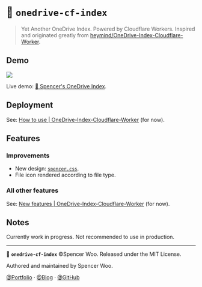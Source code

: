# 📁 `onedrive-cf-index`

> Yet Another OneDrive Index. Powered by Cloudflare Workers. Inspired and originated greatly from [heymind/OneDrive-Index-Cloudflare-Worker](https://github.com/heymind/OneDrive-Index-Cloudflare-Worker).

## Demo

![](https://cdn.spencer.felinae98.cn/blog/2020/08/200806_023252.png)

Live demo: [📁 Spencer's OneDrive Index](https://storage.spencerwoo.com/).

## Deployment

See: [How to use | OneDrive-Index-Cloudflare-Worker](https://github.com/heymind/OneDrive-Index-Cloudflare-Worker#%E5%92%8B%E7%94%A8) (for now).

## Features

### Improvements

- New design: [`spencer.css`](themes/spencer.css).
- File icon rendered according to file type.

### All other features

See: [New features | OneDrive-Index-Cloudflare-Worker](https://github.com/heymind/OneDrive-Index-Cloudflare-Worker#-%E6%96%B0%E7%89%B9%E6%80%A7-v11) (for now).

## Notes

Currently work in progress. Not recommended to use in production.

---

📁 **`onedrive-cf-index`** ©Spencer Woo. Released under the MIT License.

Authored and maintained by Spencer Woo.

[@Portfolio](https://spencerwoo.com/) · [@Blog](https://blog.spencerwoo.com/) · [@GitHub](https://github.com/spencerwooo)
